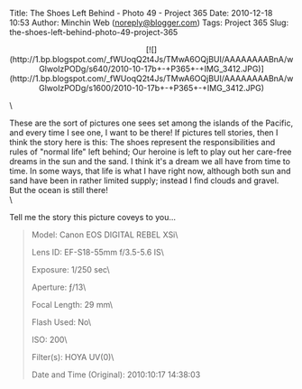 Title: The Shoes Left Behind - Photo 49 - Project 365
Date: 2010-12-18 10:53
Author: Minchin Web (noreply@blogger.com)
Tags: Project 365
Slug: the-shoes-left-behind-photo-49-project-365

<div class="separator" style="clear: both; text-align: center;">

</p>
<p>
[![](http://1.bp.blogspot.com/_fWUoqQ2t4Js/TMwA6OQjBUI/AAAAAAAABnA/wGlwoIzPODg/s640/2010-10-17b+-+P365+-+IMG_3412.JPG)](http://1.bp.blogspot.com/_fWUoqQ2t4Js/TMwA6OQjBUI/AAAAAAAABnA/wGlwoIzPODg/s1600/2010-10-17b+-+P365+-+IMG_3412.JPG)

</div>

</p>
\

These are the sort of pictures one sees set among the islands of the
Pacific, and every time I see one, I want to be there! If pictures tell
stories, then I think the story here is this: The shoes represent the
responsibilities and rules of "normal life" left behind; Our heroine is
left to play out her care-free dreams in the sun and the sand. I think
it's a dream we all have from time to time. In some ways, that life is
what I have right now, although both sun and sand have been in rather
limited supply; instead I find clouds and gravel. But the ocean is still
there!\
\

Tell me the story this picture coveys to you...

> </p>
> <span style="color: #666666;">Model: </span>Canon EOS DIGITAL REBEL
> XSi\
>
> <span style="color: #666666;">Lens ID: </span>EF-S18-55mm f/3.5-5.6
> IS\
>
> <span style="color: #666666;">Exposure: </span>1/250 sec\
>
> <span style="color: #666666;">Aperture: </span>ƒ/13\
>
> <span style="color: #666666;">Focal Length: </span>29 mm\
>
> <span style="color: #666666;">Flash Used: </span>No\
>
> <span style="color: #666666;">ISO: </span>200\
>
> <span style="color: #666666;">Filter(s): </span>HOYA UV(0)\
>
> <span style="color: #666666;">Date and Time
> (Original): </span>2010:10:17 14:38:03
>
> <p>

</p>


